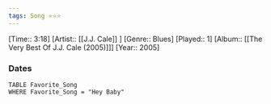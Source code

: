 ```yaml
---
tags: Song ⭐⭐⭐ 
---
```

[Time:: 3:18]
[Artist:: [[J.J. Cale]] ]
[Genre:: Blues]
[Played:: 1]
[Album:: [[The Very Best Of J.J. Cale (2005)]]]
[Year:: 2005]
### Dates
````dataview
TABLE Favorite_Song
WHERE Favorite_Song = "Hey Baby"
````